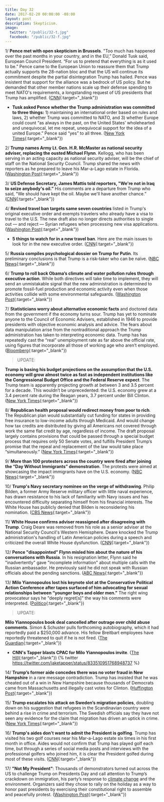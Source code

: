```yaml
---
title: Day 32
date: 2017-02-20 00:00:00 -08:00
layout: post
description: Skepticism.
image:
  twitter: "/public/32-t.jpg"
  facebook: "/public/32-f.jpg"
---
```


1/ **Pence met with open skepticism in Brussels**. "Too much has happened over the past months in your country, and in the EU,” Donald Tusk said, European Council President. “For us to pretend that everything is as it used to be.” Pence came to the European Union to reassure them that Trump actually supports the 28-nation bloc and that the US will continue its commitment despite the partial disintegration Trump has hailed. Pence was insistent that support for the alliance was a bedrock of US policy. But he demanded that other member nations scale up their defense spending to meet NATO's requirements, a longstanding request of US presidents that Trump has amplified. ([CNN](http://www.cnn.com/2017/02/20/politics/pence-europe-brussels/){:target="_blank"}) 

* **Tusk asked Pence whether the Trump administration was committed to three things:** 1) maintaining an international order based on rules and laws, 2) whether Trump was committed to NATO, and 3) whether Europe could count “as always in the past, on the United States’ wholehearted and unequivocal, let me repeat, unequivocal support for the idea of a united Europe.” Pence said “yes” to all three. ([New York Times](https://www.nytimes.com/2017/02/20/world/europe/pence-european-union-trump.html){:target="_blank"}) 

2/ **Trump names Army Lt. Gen. H.R. McMaster as national security adviser, replacing the ousted Michael Flynn**. Kellogg, who has been serving in an acting capacity as national security adviser, will be the chief of staff on the National Security Council. Trump shared the news with reporters as he prepared to leave his Mar-a-Lago estate in Florida. ([Washington Post](https://www.washingtonpost.com/news/post-nation/wp/2017/02/20/trump-names-army-lt-gen-h-r-mcmaster-as-national-security-adviser-replacing-the-ousted-michael-flynn/){:target="_blank"}) 

3/ **US Defense Secretary, James Mattis told reporters, "We're not in Iraq to seize anybody's oil.”** His comments are a departure from Trump who said, "We should have kept the oil. Maybe we'll have another chance.” ([CNN](http://www.cnn.com/2017/02/20/politics/mattis-baghdad-visit/){:target="_blank"}) 

4/ **Revised travel ban targets same seven countries** listed in Trump's original executive order and exempts travelers who already have a visa to travel to the U.S. The new draft also no longer directs authorities to single out — and reject — Syrian refugees when processing new visa applications. ([Washington Post](https://www.washingtonpost.com/politics/federal_government/ap-source-trumps-revised-travel-ban-targets-same-countries/2017/02/19/e09c9ab2-f70a-11e6-aa1e-5f735ee31334_story.html){:target="_blank"}) 

* **5 things to watch for in a new travel ban**. Here are the main issues to look for in the new executive order. ([CNN](http://www.cnn.com/2017/02/20/politics/five-questions-new-travel-ban/){:target="_blank"}) 

5/ **Russia compiles psychological dossier on Trump for Putin**. Its preliminary conclusions is that Trump is a risk-taker who can be naïve. ([NBC News](http://www.nbcnews.com/news/world/russia-compiles-psychological-dossier-trump-putin-n723196){:target="_blank"})

6/ **Trump to roll back Obama’s climate and water pollution rules through executive action**. While both directives will take time to implement, they will send an unmistakable signal that the new administration is determined to promote fossil-fuel production and economic activity even when those activities collide with some environmental safeguards. ([Washington Post](https://www.washingtonpost.com/news/energy-environment/wp/2017/02/20/trump-to-roll-back-obamas-climate-water-rules-through-executive-action/){:target="_blank"})

7/ **Statisticians worry about alternative economic facts** and doctored data from the government if the economy turns sour. Trump has yet to nominate anyone to the Council of Economic Advisers, established in 1946 to provide presidents with objective economic analysis and advice. The fears about data manipulation arise from the nontraditional approach the Trump administration has taken to interpreting economic data. Trump has has repeatedly cast the “real” unemployment rate as far above the official rate, using figures that incorporate all those of working age who aren’t employed. ([Bloomberg](https://www.bloomberg.com/politics/articles/2017-02-20/trump-team-fosters-fears-he-ll-adopt-alternative-economic-facts){:target="_blank"}) 

> UPDATE:
>
**Trump is basing his budget projections on the assumption that the U.S. economy will grow almost twice as fast as independent institutions like the Congressional Budget Office and the Federal Reserve expect**. The Trump team is apparently projecting growth at between 3 and 3.5 percent for a decade. This wouldn’t be unprecedented: the U.S. economy grew at a 3.4 percent rate during the Reagan years, 3.7 percent under Bill Clinton. ([New York Times](https://www.nytimes.com/2017/02/20/opinion/on-economic-arrogance.html){:target="_blank"}) 
>

8/ **Republican health proposal would redirect money from poor to rich**. The Republican plan would substantially cut funding for states in providing free insurance to low-income adults through Medicaid. And would change how tax credits are distributed by giving all Americans not covered through work the same flat credit by age, regardless of income. The draft proposal largely contains provisions that could be passed through a special budget process that requires only 50 Senate votes, and fulfills President Trump’s promise that the repeal and replacement of the law would take place “simultaneously.” ([New York Times](https://www.nytimes.com/2017/02/16/upshot/republican-health-proposal-would-redirect-money-from-poor-to-rich.html){:target="_blank"}) 

9/ **More than 100 protesters across the country were fired after joining the “Day Without Immigrants” demonstration**. The protests were aimed at showcasing the impact immigrants have on the U.S. economy. ([NBC News](http://www.nbcnews.com/news/us-news/employees-across-u-s-fired-after-joining-day-without-immigrants-n722991){:target="_blank"}) 

10/ **Trump's Navy secretary nominee on the verge of withdrawing**. Philip Bilden, a former Army Reserve military officer with little naval experience, has drawn resistance to his lack of familiarity with Navy issues and has encountered difficulty separating himself from his financial interests. The White House has publicly denied that Bilden is reconsidering his nomination. ([CBS News](http://www.cbsnews.com/news/trumps-navy-secretary-nominee-on-the-verge-of-withdrawing/){:target="_blank"}) 

11/ **White House confirms adviser reassigned after disagreeing with Trump**. Craig Deare was removed from his role as a senior adviser at the National Security Council's Western Hemisphere. Deare knocked the Trump administration's handling of Latin American policies during a speech and criticized the overall White House dysfunction. ([CNN](http://www.cnn.com/2017/02/19/politics/craig-deare-white-house-trump/){:target="_blank"}) 

12/ **Pence "disappointed" Flynn misled him about the nature of his conversations with Russia**. In his resignation letter, Flynn said he "inadvertently" gave "incomplete information" about multiple calls with the Russian ambassador. He previously said he did not speak with Russian officials about the pending sanctions. ([ABC News](http://abcnews.go.com/Politics/vp-mike-pence-disappointed-flynn-misled-russia/story?id=45611770){:target="_blank"})

13/ **Milo Yiannopoulos lost his keynote slot at the Conservative Political Action Conference after tapes surfaced of him advocating for sexual relationships between “younger boys and older men.”**  The right wing provocateur says he "deeply regret[s]" the way his comments were interpreted. ([Politico](http://www.politico.com/story/2017/02/trump-cpac-milo-yiannopoulos-tape-235204){:target="_blank"})

> UPDATE:
>
**Milo Yiannopoulos book deal cancelled after outrage over child abuse comments**. Simon & Schuster pulls forthcoming autobiography, which it had reportedly paid a $250,000 advance. His fellow Breitbart employees have reportedly threatened to quit if he is not fired. ([The Guardian](https://www.theguardian.com/books/2017/feb/21/milo-yiannopoulos-book-deal-cancelled-outrage-child-abuse-comments){:target="_blank"})

* **CNN's Tapper blasts CPAC for Milo Yiannopoulos invite**. ([The Hill](http://thehill.com/blogs/blog-briefing-room/news/320345-tapper-blasts-cpac-for-inviting-milo-to-speak){:target="_blank"})
  {% twitter https://twitter.com/jaketapper/status/833510951768948737 %}

14/ **Trump’s former aide concedes there was no voter fraud in New Hampshire** in a rare message contradiction. Trump has insisted that he was cheated out of a win in New Hampshire because thousands of Democrats came from Massachusetts and illegally cast votes for Clinton. ([Huffington Post](http://www.huffingtonpost.com/entry/trump-voter-fraud-corey-lewandowski_us_58ab2331e4b07602ad56d2f4){:target="_blank"})

15/ **Trump escalates his attack on Sweden’s migration policies**, doubling down on his suggestion that refugees in the Scandinavian country were behind a rise in crime and terrorism. The Swedish officials say they have not seen any evidence for the claim that migration has driven an uptick in crime. ([New York Times](https://www.nytimes.com/2017/02/20/world/europe/trump-pursues-his-attack-on-sweden-with-scant-evidence.html){:target="_blank"})

16/ **Trump's aides don't want to admit the President is golfing**. Trump has visited his two golf courses near his Mar-a-Lago estate six times in his first month in office. Aides would not confirm that Trump has played golf each time, but through a series of social media posts and interviews with the professional golfers who joined him, it is clear the President golfed during most of these visits. ([CNN](http://www.cnn.com/2017/02/20/politics/donald-trump-golfing-presidency/index.html){:target="_blank"})

17/ **"Not My President"**: Thousands of demonstrators turned out across the US to challenge Trump on Presidents Day and call attention to Trump’s crackdown on immigration, his party’s response to <a href="{{ site.baseurl }}/trump-epa/">climate change</a> and the environment. Organizers said they chose to rally on the holiday as a way to honor past presidents by exercising their constitutional right to assemble and peacefully protest. ([Washington Post](https://www.washingtonpost.com/national/thousands-of-demonstrators-across-us-say-not-my-president/2017/02/20/4c2a6f2a-f7b0-11e6-aa1e-5f735ee31334_story.html){:target="_blank"})